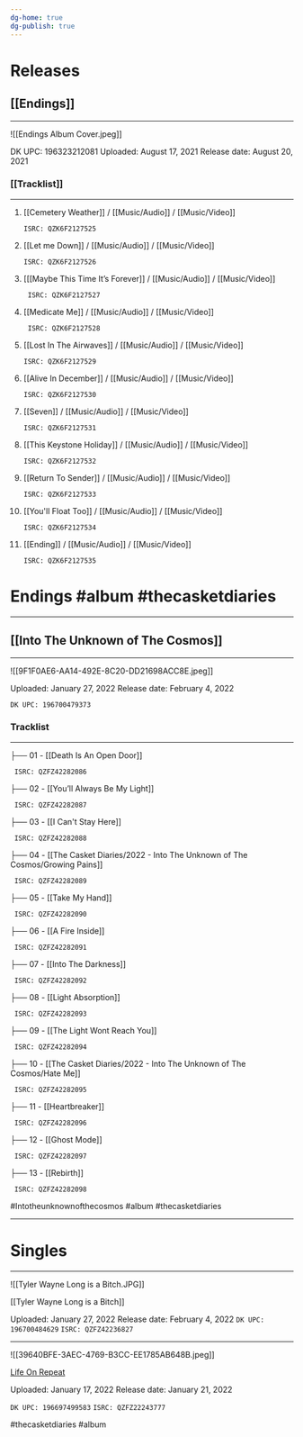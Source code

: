```yaml
---
dg-home: true
dg-publish: true
---
```


# Releases

## [[Endings]]

---



![[Endings Album Cover.jpeg]]

DK UPC: 196323212081
Uploaded: August 17, 2021
Release date: August 20, 2021

### [[Tracklist]]

---

 1. [[Cemetery Weather]] / [[Music/Audio]] / [[Music/Video]] 
	```
	ISRC: QZK6F2127525
	```
 2. [[Let me Down]] / [[Music/Audio]] / [[Music/Video]]      
 
        ISRC: QZK6F2127526
3. [[[Maybe This Time It’s Forever]] / [[Music/Audio]] / [[Music/Video]] 
	```
	 ISRC: QZK6F2127527
	```
 4. [[Medicate Me]] / [[Music/Audio]] / [[Music/Video]] 
         
         ISRC: QZK6F2127528
 5. [[Lost In The Airwaves]] / [[Music/Audio]] / [[Music/Video]]  
	     
	    ISRC: QZK6F2127529
 6. [[Alive In December]] / [[Music/Audio]] / [[Music/Video]] 
 
        ISRC: QZK6F2127530
 8. [[Seven]] / [[Music/Audio]] / [[Music/Video]]
	```
	ISRC: QZK6F2127531
	```
 8. [[This Keystone Holiday]] / [[Music/Audio]] / [[Music/Video]] 
	```
	ISRC: QZK6F2127532
	```
 9. [[Return To Sender]] / [[Music/Audio]] / [[Music/Video]] 
 
        ISRC: QZK6F2127533
10. [[You'll Float Too]] / [[Music/Audio]] / [[Music/Video]] 

        ISRC: QZK6F2127534
11. [[Ending]] / [[Music/Audio]] / [[Music/Video]]  
	    
	    ISRC: QZK6F2127535




# Endings #album #thecasketdiaries

---

## [[Into The Unknown of The Cosmos]]

---

![[9F1F0AE6-AA14-492E-8C20-DD21698ACC8E.jpeg]]


Uploaded: January 27, 2022
Release date: February 4, 2022

`DK UPC: 196700479373`

### Tracklist

---

├── 01 - [[Death Is An Open Door]]
```
 ISRC: QZFZ42282086
```
├── 02 - [[You’ll Always Be My Light]]
```
 ISRC: QZFZ42282087
```
├── 03 - [[I Can't Stay Here]]
```
 ISRC: QZFZ42282088
```
├── 04 - [[The Casket Diaries/2022 - Into The Unknown of The Cosmos/Growing Pains]]
```
 ISRC: QZFZ42282089
```
├── 05 - [[Take My Hand]]
```
 ISRC: QZFZ42282090
```
├── 06 - [[A Fire Inside]]
```
 ISRC: QZFZ42282091
```
├── 07 - [[Into The Darkness]]
```
 ISRC: QZFZ42282092
```
├── 08 - [[Light Absorption]]
```
 ISRC: QZFZ42282093
```
├── 09 - [[The Light Wont Reach You]]
```
 ISRC: QZFZ42282094
```
├── 10 - [[The Casket Diaries/2022 - Into The Unknown of The Cosmos/Hate Me]]
```
 ISRC: QZFZ42282095
```
├── 11 - [[Heartbreaker]]
```
 ISRC: QZFZ42282096
```
├── 12 - [[Ghost Mode]]
```
 ISRC: QZFZ42282097
```
├── 13 - [[Rebirth]]
```
 ISRC: QZFZ42282098
```


  \#Intotheunknownofthecosmos #album #thecasketdiaries 


---

# Singles

---


![[Tyler Wayne Long is a Bitch.JPG]]

[[Tyler Wayne Long is a Bitch]]


Uploaded: January 27, 2022
Release date: February 4, 2022
`DK UPC: 196700484629`
`ISRC: QZFZ42236827`


---


![[39640BFE-3AEC-4769-B3CC-EE1785AB648B.jpeg]]

[Life On Repeat]()


Uploaded: January 17, 2022
Release date: January 21, 2022

`DK UPC: 196697499583`
`ISRC: QZFZ22243777`


#thecasketdiaries #album 